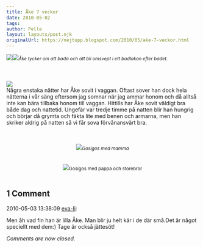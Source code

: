 ```yaml
---
title: Åke 7 veckor
date: 2010-05-02
tags: 	
author: Pelle
layout: layouts/post.njk
originalUrl: https://nejtupp.blogspot.com/2010/05/ake-7-veckor.html
---
```


<img src="../../../../img/Mer+bad-_MG_1194.jpg"><img src="../../../../img/Mer+bad-_MG_1204.jpg"><span style="font-size:85%;"><span style="font-style: italic;">Åke tycker om att bada och att bli omsvept i ett badlakan efter badet.</span><br></span></div><br><br><br><img src="../../../../img/Hemmakring-_MG_1147.jpg"><br>Några enstaka nätter har Åke sovit i vaggan. Oftast sover han dock hela nätterna i vår säng eftersom jag somnar när jag ammar honom och då alltså inte kan bära tillbaka honom till vaggan. Hittills har Åke sovit väldigt bra både dag och nattetid. Ungefär var tredje timme på natten blir han hungrig och börjar då grymta och fäkta lite med benen och armarna, men han skriker aldrig på natten så vi får sova förvånansvärt bra.<br><br><br><div style="text-align: center;"><img src="../../../../img/Vid+badet-_MG_1091.jpg"><span style="font-size:85%;"><span style="font-style: italic;">Gosigos med mamma</span><br></span></div><br><br><div style="text-align: center;"><img src="../../../../img/Hemmakring-_MG_1150.jpg"><span style="font-size:85%;"><span style="font-style: italic;"></span>Gosigos med pappa och storebror</span><br></div><a onblur="try {parent.deselectBloggerImageGracefully();} catch(e) {}" href="http://3.bp.blogspot.com/_AnfpXCBUffo/S91-VnolMsI/AAAAAAAAApc/8wlynUmkj0E/s1600/Hemmakring-_MG_1150.jpg"><br></a>

<div class="comments">
	<div class="comments-header"><h2>1 Comment</h2></div>
	<div class="comments-body">
			<div class="comment" id="comment-8126643245437928621">
				<p class="comment-header">
					<date datetime="2010-05-03T13:38:09.590+02:00">2010-05-03 13:38:09</date> 
					<a href="undefined" rel="nofollow">eva-li</a>:
				</p>
				<div class="comment-content"><p>Men åh vad fin han är lilla Åke. Man blir ju helt kär i de där små.Det är något speciellt med dem:) Tage är också jättesöt!</p></div>
				<div class="comment-footer"></div>
			</div></div>
	<p class="comments-footer"><em>Comments are now closed.</em></p>
</div>
